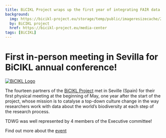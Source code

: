 ```yaml
---
title: BiCIKL Project wraps up the first year of integrating FAIR data on biodiversity
background:
  img: https://bicikl-project.eu/storage/temp/public/imageresizecache/26e/913/1f0/26e9131f069e1abfec54a8926b77520c1c4bd3ddf5c31fd0c7867fa52089c53a.jpg
  by: BiCIKL project
  href: https://bicikl-project.eu/media-center
tags: [BiCIKL]
---
```


# First in-person meeting in Sevilla for BiCIKL annual conference!
[![BiCIKL Logo](https://static.tdwg.org/sponsors/bicikl_logo_full_mixed_on-black_w600.png)](https://bicikl-project.eu)

The fourteen partners of the [BiCIKL Project](https://bicikl-project.eu/) met in Seville (Spain) for their first physical meeting at the beginning of May, one year after the start of the project, whose mission is to catalyse a top-down culture change in the way researchers work with data about the world’s biodiversity at each step of the research process.

TDWG was well represented by 4 members of the Executive committee!

Find out more about the [event](https://bicikl-project.eu/news/bicikl-project-wraps-first-year-integrating-fair-data-biodiversity)


